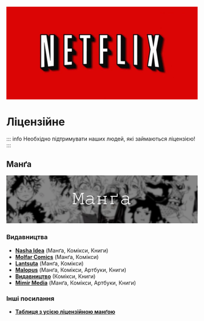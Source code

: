 ![Title](/pages/license.png)

# Ліцензійне

::: info
Необхідно підтримувати наших людей, які займаються ліцензією!
:::

## Манґа

![Title](/pages/manga.png)

### Видавництва
- [**Nasha Idea**](https://nashaidea.com) (Манґа, Комікси, Книги)
- [**Molfar Comics**](https://molfar-comics.com) (Манґа, Комікси)
- [**Lantsuta**](https://lantsuta-publishing.com) (Манґа, Комікси)
- [**Malopus**](https://malopus.com.ua/) (Манґа, Комікси, Артбуки, Книги)
- [**Видавництво**](https://vydavnytstvo.com) (Комікси, Книги)
- [**Mimir Media**](https://mimir.com.ua/) (Манґа, Комікси, Артбуки, Книги)

### Інші посилання
- [**Таблиця з усією ліцензійною манґою**](https://cyberdudka.notion.site/d146f25d31f74822a0284206df8f9b90?v=b6c267addd804871939dd92915bffca9)
